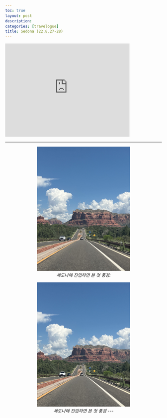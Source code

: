 ```yaml
---
toc: true
layout: post
description: 
categories: [travelogue]
title: Sedona (22.8.27-28)
---
```


<iframe src="https://www.google.com/maps/embed?pb=!1m18!1m12!1m3!1d52385.18050597228!2d-111.83015797418973!3d34.8543733810389!2m3!1f0!2f0!3f0!3m2!1i1024!2i768!4f13.1!3m3!1m2!1s0x872da132f942b00d%3A0x5548c523fa6c8efd!2zODYzMzYg7JWg66as7KGw64KYIOyjvCDshLjrj4Trgpg!5e0!3m2!1sko!2sus!4v1662415525997!5m2!1sko!2sus" width="400" height="300" style="border:0;" allowfullscreen="" loading="lazy" referrerpolicy="no-referrer-when-downgrade"></iframe>

---
<p align="center">
  <img src="https://github.com/hyunholee26/fastpages/blob/master/_posts/2022-08-27-Sedona/first-sight-of-sedona.jpg?raw=true" width="300" height="400"/>
  <br><i> 세도나에 진입하면 본 첫 풍경: </i>
<p align="center">
  <img src="./2022-08-27-Sedona/first-sight-of-sedona.jpg" width="300" height="400"/>
  <br><i> 세도나에 진입하면 본 첫 풍경 </i>
---
